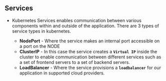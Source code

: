 ## Services
- Kubernetes Services enables communication between various components within and outside of the application. There are 3 types of service types in kubernetes.
 
  - **NodePort** - Where the service makes an internal port accessible on a port on the NODE
  - **ClusterIP** - In this case the service creates a **`Virtual IP`** inside the cluster to enable communication between different services such as a set of frontend servers to a set of backend servers.
  - **LoadBalancer** - Where the service provisions a **`loadbalancer`** for our application in supported cloud providers.  
